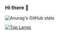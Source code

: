 ### Hi there 👋

<!--
**franciscoBSalgueiro/franciscoBSalgueiro** is a ✨ _special_ ✨ repository because its `README.md` (this file) appears on your GitHub profile.

Here are some ideas to get you started:

- 🔭 I’m currently working on ...
- 🌱 I’m currently learning ...
- 👯 I’m looking to collaborate on ...
- 🤔 I’m looking for help with ...
- 💬 Ask me about ...
- 📫 How to reach me: ...
- 😄 Pronouns: ...
- ⚡ Fun fact: ...
-->

![Anurag's GitHub stats](https://github-readme-stats.vercel.app/api?username=franciscoBSalgueiro&count_private=true&show_icons=true&theme=tokyonight)

[![Top Langs](https://github-readme-stats-francisco.vercel.app/api/top-langs/?username=franciscoBSalgueiro&theme=tokyonight&layout=compact&hide=cmake,html,c%2B%2B)](https://github.com/anuraghazra/github-readme-stats)
